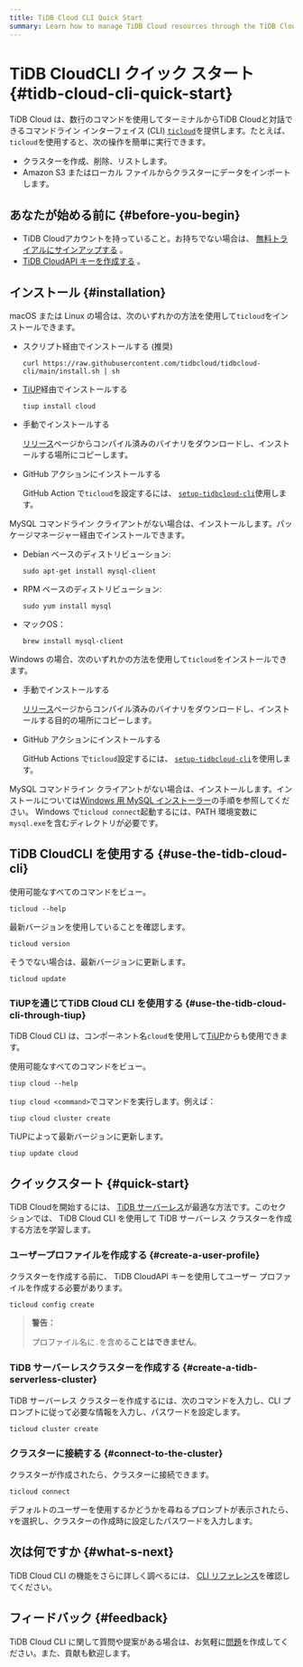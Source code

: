 ```yaml
---
title: TiDB Cloud CLI Quick Start
summary: Learn how to manage TiDB Cloud resources through the TiDB Cloud CLI.
---
```


# TiDB CloudCLI クイック スタート {#tidb-cloud-cli-quick-start}

TiDB Cloud は、数行のコマンドを使用してターミナルからTiDB Cloudと対話できるコマンドライン インターフェイス (CLI) [`ticloud`](https://github.com/tidbcloud/tidbcloud-cli)を提供します。たとえば、 `ticloud`を使用すると、次の操作を簡単に実行できます。

-   クラスターを作成、削除、リストします。
-   Amazon S3 またはローカル ファイルからクラスターにデータをインポートします。

## あなたが始める前に {#before-you-begin}

-   TiDB Cloudアカウントを持っていること。お持ちでない場合は、 [無料トライアルにサインアップする](https://tidbcloud.com/free-trial) 。
-   [TiDB CloudAPI キーを作成する](https://docs.pingcap.com/tidbcloud/api/v1beta#section/Authentication/API-Key-Management) 。

## インストール {#installation}

<SimpleTab>
<div label="macOS/Linux">

macOS または Linux の場合は、次のいずれかの方法を使用して`ticloud`をインストールできます。

-   スクリプト経由でインストールする (推奨)

    ```shell
    curl https://raw.githubusercontent.com/tidbcloud/tidbcloud-cli/main/install.sh | sh
    ```

-   [TiUP](https://tiup.io/)経由でインストールする

    ```shell
    tiup install cloud
    ```

-   手動でインストールする

    [リリース](https://github.com/tidbcloud/tidbcloud-cli/releases/latest)ページからコンパイル済みのバイナリをダウンロードし、インストールする場所にコピーします。

-   GitHub アクションにインストールする

    GitHub Action で`ticloud`を設定するには、 [`setup-tidbcloud-cli`](https://github.com/tidbcloud/setup-tidbcloud-cli)使用します。

MySQL コマンドライン クライアントがない場合は、インストールします。パッケージマネージャー経由でインストールできます。

-   Debian ベースのディストリビューション:

    ```shell
    sudo apt-get install mysql-client
    ```

-   RPM ベースのディストリビューション:

    ```shell
    sudo yum install mysql
    ```

-   マックOS：

    ```shell
    brew install mysql-client
    ```

</div>

<div label="Windows">

Windows の場合、次のいずれかの方法を使用して`ticloud`をインストールできます。

-   手動でインストールする

    [リリース](https://github.com/tidbcloud/tidbcloud-cli/releases/latest)ページからコンパイル済みのバイナリをダウンロードし、インストールする目的の場所にコピーします。

-   GitHub アクションにインストールする

    GitHub Actions で`ticloud`設定するには、 [`setup-tidbcloud-cli`](https://github.com/tidbcloud/setup-tidbcloud-cli)を使用します。

MySQL コマンドライン クライアントがない場合は、インストールします。インストールについては[Windows 用 MySQL インストーラー](https://dev.mysql.com/doc/refman/8.0/en/mysql-installer.html)の手順を参照してください。 Windows で`ticloud connect`起動するには、PATH 環境変数に`mysql.exe`を含むディレクトリが必要です。

</div>
</SimpleTab>

## TiDB CloudCLI を使用する {#use-the-tidb-cloud-cli}

使用可能なすべてのコマンドをビュー。

```shell
ticloud --help
```

最新バージョンを使用していることを確認します。

```shell
ticloud version
```

そうでない場合は、最新バージョンに更新します。

```shell
ticloud update
```

### TiUPを通じてTiDB Cloud CLI を使用する {#use-the-tidb-cloud-cli-through-tiup}

TiDB Cloud CLI は、コンポーネント名`cloud`を使用して[TiUP](https://tiup.io/)からも使用できます。

使用可能なすべてのコマンドをビュー。

```shell
tiup cloud --help
```

`tiup cloud <command>`でコマンドを実行します。例えば：

```shell
tiup cloud cluster create
```

TiUPによって最新バージョンに更新します。

```shell
tiup update cloud
```

## クイックスタート {#quick-start}

TiDB Cloudを開始するには、 [TiDB サーバーレス](/tidb-cloud/select-cluster-tier.md#tidb-serverless)が最適な方法です。このセクションでは、 TiDB Cloud CLI を使用して TiDB サーバーレス クラスターを作成する方法を学習します。

### ユーザープロファイルを作成する {#create-a-user-profile}

クラスターを作成する前に、 TiDB CloudAPI キーを使用してユーザー プロファイルを作成する必要があります。

```shell
ticloud config create
```

> **警告：**
>
> プロファイル名に`.`を含める**ことはできません**。

### TiDB サーバーレスクラスターを作成する {#create-a-tidb-serverless-cluster}

TiDB サーバーレス クラスターを作成するには、次のコマンドを入力し、CLI プロンプトに従って必要な情報を入力し、パスワードを設定します。

```shell
ticloud cluster create
```

### クラスターに接続する {#connect-to-the-cluster}

クラスターが作成されたら、クラスターに接続できます。

```shell
ticloud connect
```

デフォルトのユーザーを使用するかどうかを尋ねるプロンプトが表示されたら、 `Y`を選択し、クラスターの作成時に設定したパスワードを入力します。

## 次は何ですか {#what-s-next}

TiDB Cloud CLI の機能をさらに詳しく調べるには、 [CLI リファレンス](/tidb-cloud/cli-reference.md)を確認してください。

## フィードバック {#feedback}

TiDB Cloud CLI に関して質問や提案がある場合は、お気軽に[問題](https://github.com/tidbcloud/tidbcloud-cli/issues/new/choose)を作成してください。また、貢献も歓迎します。
